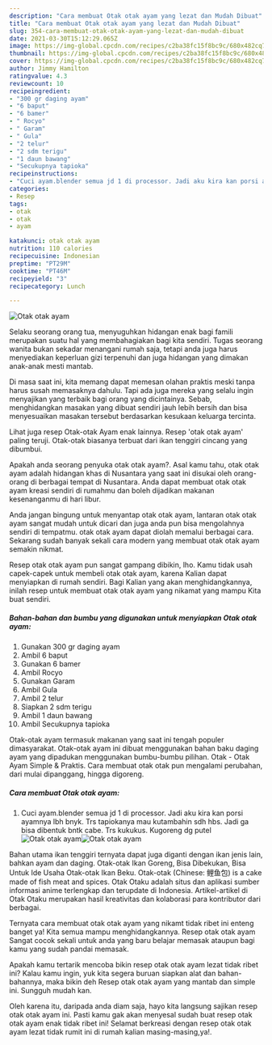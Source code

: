 ```yaml
---
description: "Cara membuat Otak otak ayam yang lezat dan Mudah Dibuat"
title: "Cara membuat Otak otak ayam yang lezat dan Mudah Dibuat"
slug: 354-cara-membuat-otak-otak-ayam-yang-lezat-dan-mudah-dibuat
date: 2021-03-30T15:12:29.065Z
image: https://img-global.cpcdn.com/recipes/c2ba38fc15f8bc9c/680x482cq70/otak-otak-ayam-foto-resep-utama.jpg
thumbnail: https://img-global.cpcdn.com/recipes/c2ba38fc15f8bc9c/680x482cq70/otak-otak-ayam-foto-resep-utama.jpg
cover: https://img-global.cpcdn.com/recipes/c2ba38fc15f8bc9c/680x482cq70/otak-otak-ayam-foto-resep-utama.jpg
author: Jimmy Hamilton
ratingvalue: 4.3
reviewcount: 10
recipeingredient:
- "300 gr daging ayam"
- "6 baput"
- "6 bamer"
- " Rocyo"
- " Garam"
- " Gula"
- "2 telur"
- "2 sdm terigu"
- "1 daun bawang"
- "Secukupnya tapioka"
recipeinstructions:
- "Cuci ayam.blender semua jd 1 di processor. Jadi aku kira kan porsi ayamnya lbh bnyk. Trs tapiokanya mau kutambahin sdh hbs. Jadi ga bisa dibentuk bntk cabe. Trs kukukus. Kugoreng dg putel"
categories:
- Resep
tags:
- otak
- otak
- ayam

katakunci: otak otak ayam 
nutrition: 110 calories
recipecuisine: Indonesian
preptime: "PT29M"
cooktime: "PT46M"
recipeyield: "3"
recipecategory: Lunch

---
```



![Otak otak ayam](https://img-global.cpcdn.com/recipes/c2ba38fc15f8bc9c/680x482cq70/otak-otak-ayam-foto-resep-utama.jpg)

Selaku seorang orang tua, menyuguhkan hidangan enak bagi famili merupakan suatu hal yang membahagiakan bagi kita sendiri. Tugas seorang  wanita bukan sekadar menangani rumah saja, tetapi anda juga harus menyediakan keperluan gizi terpenuhi dan juga hidangan yang dimakan anak-anak mesti mantab.

Di masa  saat ini, kita memang dapat memesan olahan praktis meski tanpa harus susah memasaknya dahulu. Tapi ada juga mereka yang selalu ingin menyajikan yang terbaik bagi orang yang dicintainya. Sebab, menghidangkan masakan yang dibuat sendiri jauh lebih bersih dan bisa menyesuaikan masakan tersebut berdasarkan kesukaan keluarga tercinta. 

Lihat juga resep Otak-otak Ayam enak lainnya. Resep &#39;otak otak ayam&#39; paling teruji. Otak-otak biasanya terbuat dari ikan tenggiri cincang yang dibumbui.

Apakah anda seorang penyuka otak otak ayam?. Asal kamu tahu, otak otak ayam adalah hidangan khas di Nusantara yang saat ini disukai oleh orang-orang di berbagai tempat di Nusantara. Anda dapat membuat otak otak ayam kreasi sendiri di rumahmu dan boleh dijadikan makanan kesenanganmu di hari libur.

Anda jangan bingung untuk menyantap otak otak ayam, lantaran otak otak ayam sangat mudah untuk dicari dan juga anda pun bisa mengolahnya sendiri di tempatmu. otak otak ayam dapat diolah memalui berbagai cara. Sekarang sudah banyak sekali cara modern yang membuat otak otak ayam semakin nikmat.

Resep otak otak ayam pun sangat gampang dibikin, lho. Kamu tidak usah capek-capek untuk membeli otak otak ayam, karena Kalian dapat menyiapkan di rumah sendiri. Bagi Kalian yang akan menghidangkannya, inilah resep untuk membuat otak otak ayam yang nikamat yang mampu Kita buat sendiri.

<!--inarticleads1-->

##### Bahan-bahan dan bumbu yang digunakan untuk menyiapkan Otak otak ayam:

1. Gunakan 300 gr daging ayam
1. Ambil 6 baput
1. Gunakan 6 bamer
1. Ambil  Rocyo
1. Gunakan  Garam
1. Ambil  Gula
1. Ambil 2 telur
1. Siapkan 2 sdm terigu
1. Ambil 1 daun bawang
1. Ambil Secukupnya tapioka


Otak-otak ayam termasuk makanan yang saat ini tengah populer dimasyarakat. Otak-otak ayam ini dibuat menggunakan bahan baku daging ayam yang dipadukan menggunakan bumbu-bumbu pilihan. Otak - Otak Ayam Simple &amp; Praktis. Cara membuat otak otak pun mengalami perubahan, dari mulai dipanggang, hingga digoreng. 

<!--inarticleads2-->

##### Cara membuat Otak otak ayam:

1. Cuci ayam.blender semua jd 1 di processor. Jadi aku kira kan porsi ayamnya lbh bnyk. Trs tapiokanya mau kutambahin sdh hbs. Jadi ga bisa dibentuk bntk cabe. Trs kukukus. Kugoreng dg putel
<img src="https://img-global.cpcdn.com/steps/67b8e7711756e8e6/160x128cq70/otak-otak-ayam-langkah-memasak-1-foto.jpg" alt="Otak otak ayam"><img src="https://img-global.cpcdn.com/steps/15098d1f89dd2e56/160x128cq70/otak-otak-ayam-langkah-memasak-1-foto.jpg" alt="Otak otak ayam">

Bahan utama ikan tenggiri ternyata dapat juga diganti dengan ikan jenis lain, bahkan ayam dan daging. Otak-otak Ikan Goreng, Bisa Dibekukan, Bisa Untuk Ide Usaha Otak-otak Ikan Beku. Otak-otak (Chinese: 鲤鱼包) is a cake made of fish meat and spices. Otak Otaku adalah situs dan aplikasi sumber informasi anime terlengkap dan terupdate di Indonesia. Artikel-artikel di Otak Otaku merupakan hasil kreativitas dan kolaborasi para kontributor dari berbagai. 

Ternyata cara membuat otak otak ayam yang nikamt tidak ribet ini enteng banget ya! Kita semua mampu menghidangkannya. Resep otak otak ayam Sangat cocok sekali untuk anda yang baru belajar memasak ataupun bagi kamu yang sudah pandai memasak.

Apakah kamu tertarik mencoba bikin resep otak otak ayam lezat tidak ribet ini? Kalau kamu ingin, yuk kita segera buruan siapkan alat dan bahan-bahannya, maka bikin deh Resep otak otak ayam yang mantab dan simple ini. Sungguh mudah kan. 

Oleh karena itu, daripada anda diam saja, hayo kita langsung sajikan resep otak otak ayam ini. Pasti kamu gak akan menyesal sudah buat resep otak otak ayam enak tidak ribet ini! Selamat berkreasi dengan resep otak otak ayam lezat tidak rumit ini di rumah kalian masing-masing,ya!.

